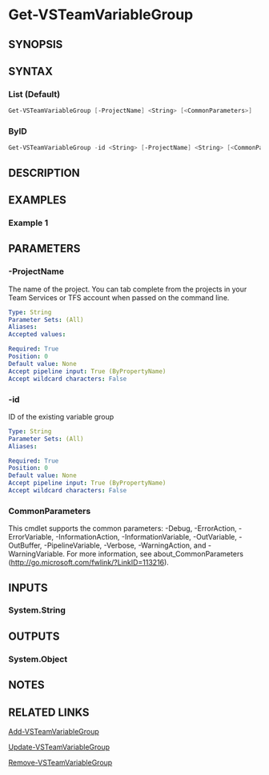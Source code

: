 <!-- #include "./common/header.md" -->

# Get-VSTeamVariableGroup

## SYNOPSIS
<!-- #include "./synopsis/Get-VSTeamVariableGroup.md" -->

## SYNTAX

### List (Default)
```powershell
Get-VSTeamVariableGroup [-ProjectName] <String> [<CommonParameters>]
```

### ByID
```powershell
Get-VSTeamVariableGroup -id <String> [-ProjectName] <String> [<CommonParameters>]
```

## DESCRIPTION
<!-- #include "./synopsis/Get-VSTeamVariableGroup.md" -->
## EXAMPLES

### Example 1

## PARAMETERS

### -ProjectName
The name of the project. 
You can tab complete from the projects in your Team Services or TFS account when passed on the command line.

```yaml
Type: String
Parameter Sets: (All)
Aliases:
Accepted values: 

Required: True
Position: 0
Default value: None
Accept pipeline input: True (ByPropertyName)
Accept wildcard characters: False
```

### -id
ID of the existing variable group

```yaml
Type: String
Parameter Sets: (All)
Aliases:

Required: True
Position: 0
Default value: None
Accept pipeline input: True (ByPropertyName)
Accept wildcard characters: False
```

### CommonParameters
This cmdlet supports the common parameters: -Debug, -ErrorAction, -ErrorVariable, -InformationAction, -InformationVariable, -OutVariable, -OutBuffer, -PipelineVariable, -Verbose, -WarningAction, and -WarningVariable.
For more information, see about_CommonParameters (http://go.microsoft.com/fwlink/?LinkID=113216).

## INPUTS

### System.String


## OUTPUTS

### System.Object

## NOTES

## RELATED LINKS

[Add-VSTeamVariableGroup](Add-VSTeamVariableGroup.md)

[Update-VSTeamVariableGroup](Update-VSTeamVariableGroup.md)

[Remove-VSTeamVariableGroup](Remove-VSTeamVariableGroup.md)